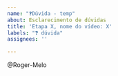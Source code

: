 ```yaml
---
name: "❓Dúvida - temp"
about: Esclarecimento de dúvidas
title: 'Etapa X, nome do vídeo: X'
labels: "❓ dúvida"
assignees: ''

---
```


<!--
ATENÇÃO: Leia antes de postar sua dúvida.
-----------------------------------------------
Primeiro, certifique-se de que você inseriu no título nome da etapa e nome do vídeo corretos. Isso facilita para mim na hora de lhe responder.

Se você precisar adicionar trechos de código, coloque-os entre 3 crases, assim:

```js
const myFunc = () => {

}
```

Colocando 3 crases antes, 3 crases depois, o código aparecerá corretamente
formatado. O "js" ali em cima é para que o código seja corretamente colorizado
com base na linguagem JS.

Antes de publicar a issue, lembre-se de clicar na aba "Preview", para visualizar se a formatação está correta.

Quanto mais específico você for, mais fácil será ajudá-lo(a) =)
-->

<!-- ESCREVA SUA DÚVIDA APÓS ESSA LINHA -->



<!-- Não apague daqui para baixo! -->
@Roger-Melo

